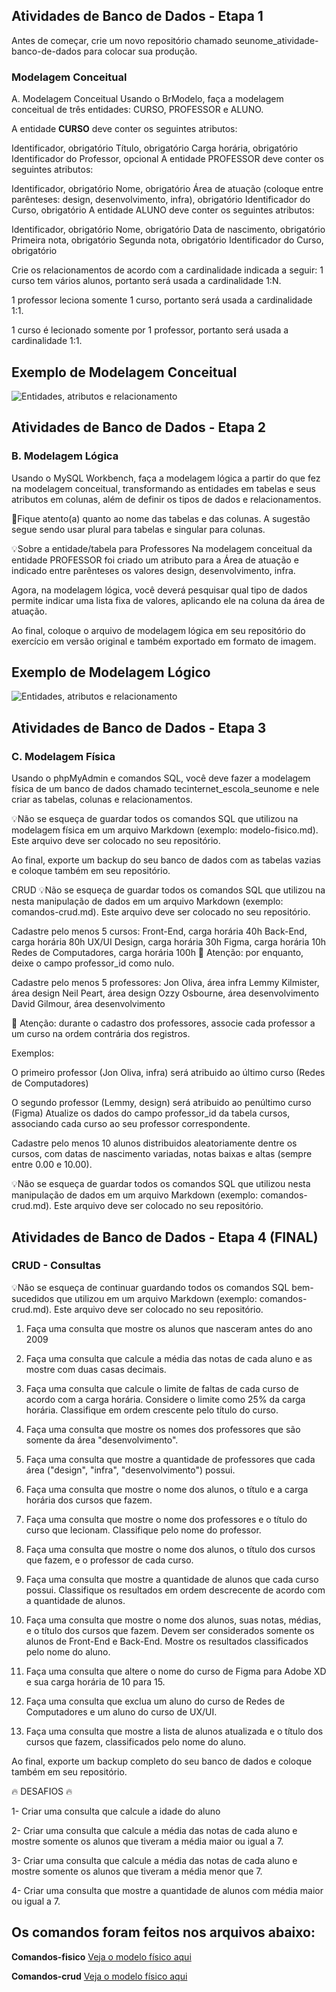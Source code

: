 ## Atividades de Banco de Dados - Etapa 1

Antes de começar, crie um novo repositório chamado seunome_atividade-banco-de-dados para colocar sua produção.

### Modelagem Conceitual
A. Modelagem Conceitual
Usando o BrModelo, faça a modelagem conceitual de três entidades: CURSO, PROFESSOR e ALUNO.

A entidade **CURSO** deve conter os seguintes atributos:

Identificador, obrigatório
Título, obrigatório
Carga horária, obrigatório
Identificador do Professor, opcional
A entidade PROFESSOR deve conter os seguintes atributos:

Identificador, obrigatório
Nome, obrigatório
Área de atuação (coloque entre parênteses: design, desenvolvimento, infra), obrigatório
Identificador do Curso, obrigatório
A entidade ALUNO deve conter os seguintes atributos:

Identificador, obrigatório
Nome, obrigatório
Data de nascimento, obrigatório
Primeira nota, obrigatório
Segunda nota, obrigatório
Identificador do Curso, obrigatório

Crie os relacionamentos de acordo com a cardinalidade indicada a seguir:
1 curso tem vários alunos, portanto será usada a cardinalidade 1:N.

1 professor leciona somente 1 curso, portanto será usada a cardinalidade 1:1.

1 curso é lecionado somente por 1 professor, portanto será usada a cardinalidade 1:1.
 
## Exemplo de Modelagem Conceitual
 
![Entidades, atributos e relacionamento](/exercicio-modelagem-conceitual/conceitual_atividade-banco-de-dados.png)

## Atividades de Banco de Dados - Etapa 2
### B. Modelagem Lógica
Usando o MySQL Workbench, faça a modelagem lógica a partir do que fez na modelagem conceitual, transformando as entidades em tabelas e seus atributos em colunas, além de definir os tipos de dados e relacionamentos.

🚨Fique atento(a) quanto ao nome das tabelas e das colunas. A sugestão segue sendo usar plural para tabelas e singular para colunas.

💡Sobre a entidade/tabela para Professores
Na modelagem conceitual da entidade PROFESSOR foi criado um atributo para a Área de atuação e indicado entre parênteses os valores design, desenvolvimento, infra.

Agora, na modelagem lógica, você deverá pesquisar qual tipo de dados permite indicar uma lista fixa de valores, aplicando ele na coluna da área de atuação.

Ao final, coloque o arquivo de modelagem lógica em seu repositório do exercício em versão original e também exportado em formato de imagem.

## Exemplo de Modelagem Lógico
![Entidades, atributos e relacionamento](/modelagem-logica/logico_atividade-banco-de-dados.png)

## Atividades de Banco de Dados - Etapa 3
### C. Modelagem Física
Usando o phpMyAdmin e comandos SQL, você deve fazer a modelagem física de um banco de dados chamado tecinternet_escola_seunome e nele criar as tabelas, colunas e relacionamentos.

💡Não se esqueça de guardar todos os comandos SQL que utilizou na modelagem física em um arquivo Markdown (exemplo: modelo-fisico.md). Este arquivo deve ser colocado no seu repositório.

Ao final, exporte um backup do seu banco de dados com as tabelas vazias e coloque também em seu repositório.

CRUD
💡Não se esqueça de guardar todos os comandos SQL que utilizou na nesta manipulação de dados em um arquivo Markdown (exemplo: comandos-crud.md). Este arquivo deve ser colocado no seu repositório.

Cadastre pelo menos 5 cursos:
Front-End, carga horária 40h
Back-End, carga horária 80h
UX/UI Design, carga horária 30h
Figma, carga horária 10h
Redes de Computadores, carga horária 100h
🚨 Atenção: por enquanto, deixe o campo professor_id como nulo.

Cadastre pelo menos 5 professores:
Jon Oliva, área infra
Lemmy Kilmister, área design
Neil Peart, área design
Ozzy Osbourne, área desenvolvimento
David Gilmour, área desenvolvimento

🚨 Atenção: durante o cadastro dos professores, associe cada professor a um curso na ordem contrária dos registros.

Exemplos:

O primeiro professor (Jon Oliva, infra) será atribuido ao último curso (Redes de Computadores)

O segundo professor (Lemmy, design) será atribuido ao penúltimo curso (Figma)
Atualize os dados do campo professor_id da tabela cursos, associando cada curso ao seu professor correspondente.

Cadastre pelo menos 10 alunos distribuidos aleatoriamente dentre os cursos, com datas de nascimento variadas, notas baixas e altas (sempre entre 0.00 e 10.00).

💡Não se esqueça de guardar todos os comandos SQL que utilizou nesta manipulação de dados em um arquivo Markdown (exemplo: comandos-crud.md). Este arquivo deve ser colocado no seu repositório.


## Atividades de Banco de Dados - Etapa 4 (FINAL)
### CRUD - Consultas
💡Não se esqueça de continuar guardando todos os comandos SQL bem-sucedidos que utilizou em um arquivo Markdown (exemplo: comandos-crud.md). Este arquivo deve ser colocado no seu repositório.

1) Faça uma consulta que mostre os alunos que nasceram antes do ano 2009

2) Faça uma consulta que calcule a média das notas de cada aluno e as mostre com duas casas decimais.

3) Faça uma consulta que calcule o limite de faltas de cada curso de acordo com a carga horária. Considere o limite como 25% da carga horária. Classifique em ordem crescente pelo título do curso.

4) Faça uma consulta que mostre os nomes dos professores que são somente da área "desenvolvimento".

5) Faça uma consulta que mostre a quantidade de professores que cada área ("design", "infra", "desenvolvimento") possui.

6) Faça uma consulta que mostre o nome dos alunos, o título e a carga horária dos cursos que fazem.

7) Faça uma consulta que mostre o nome dos professores e o título do curso que lecionam. Classifique pelo nome do professor.

8) Faça uma consulta que mostre o nome dos alunos, o título dos cursos que fazem, e o professor de cada curso.

9) Faça uma consulta que mostre a quantidade de alunos que cada curso possui. Classifique os resultados em ordem descrecente de acordo com a quantidade de alunos.

10) Faça uma consulta que mostre o nome dos alunos, suas notas, médias, e o título dos cursos que fazem. Devem ser considerados somente os alunos de Front-End e Back-End. Mostre os resultados classificados pelo nome do aluno.

11) Faça uma consulta que altere o nome do curso de Figma para Adobe XD e sua carga horária de 10 para 15.

12) Faça uma consulta que exclua um aluno do curso de Redes de Computadores e um aluno do curso de UX/UI.

13) Faça uma consulta que mostre a lista de alunos atualizada e o título dos cursos que fazem, classificados pelo nome do aluno.

Ao final, exporte um backup completo do seu banco de dados e coloque também em seu repositório.

🔥 DESAFIOS 🔥

1- Criar uma consulta que calcule a idade do aluno

2- Criar uma consulta que calcule a média das notas de cada aluno e mostre somente os alunos que tiveram a média maior ou igual a 7.

3- Criar uma consulta que calcule a média das notas de cada aluno e mostre somente os alunos que tiveram a média menor que 7.

4- Criar uma consulta que mostre a quantidade de alunos com média maior ou igual a 7.


## Os comandos foram feitos nos arquivos abaixo:
**Comandos-fisico**
[Veja o modelo físico aqui](modelo-fisico.md)

**Comandos-crud**
[Veja o modelo físico aqui](comandos-crud.md)
